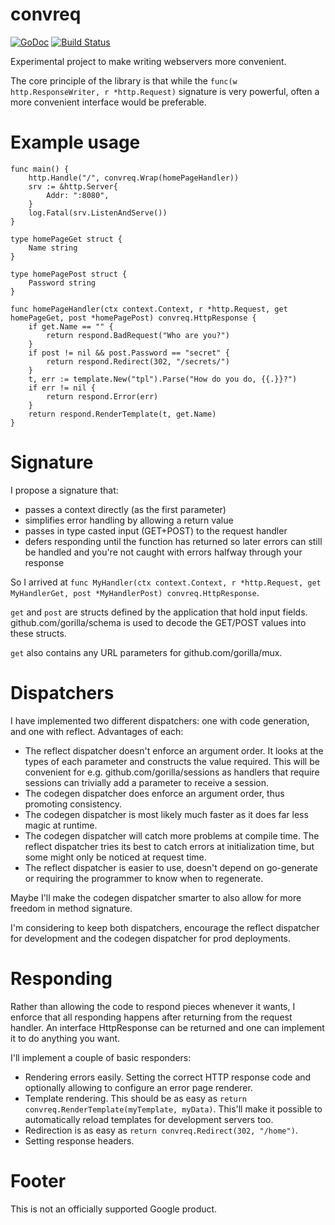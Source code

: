 # convreq

[![GoDoc](https://godoc.org/github.com/Jille/convreq?status.svg)](https://godoc.org/github.com/Jille/convreq)
[![Build Status](https://travis-ci.org/Jille/convreq.png)](https://travis-ci.org/Jille/convreq)

Experimental project to make writing webservers more convenient.

The core principle of the library is that while the `func(w http.ResponseWriter, r *http.Request)` signature is very powerful, often a more convenient interface would be preferable.

# Example usage

```
func main() {
	http.Handle("/", convreq.Wrap(homePageHandler))
	srv := &http.Server{
		Addr: ":8080",
	}
	log.Fatal(srv.ListenAndServe())
}

type homePageGet struct {
	Name string
}

type homePagePost struct {
	Password string
}

func homePageHandler(ctx context.Context, r *http.Request, get homePageGet, post *homePagePost) convreq.HttpResponse {
	if get.Name == "" {
		return respond.BadRequest("Who are you?")
	}
	if post != nil && post.Password == "secret" {
		return respond.Redirect(302, "/secrets/")
	}
	t, err := template.New("tpl").Parse("How do you do, {{.}}?")
	if err != nil {
		return respond.Error(err)
	}
	return respond.RenderTemplate(t, get.Name)
}
```

# Signature

I propose a signature that:

* passes a context directly (as the first parameter)
* simplifies error handling by allowing a return value
* passes in type casted input (GET+POST) to the request handler
* defers responding until the function has returned so later errors can still be handled and you're not caught with errors halfway through your response

So I arrived at `func MyHandler(ctx context.Context, r *http.Request, get MyHandlerGet, post *MyHandlerPost) convreq.HttpResponse`.

`get` and `post` are structs defined by the application that hold input fields. github.com/gorilla/schema is used to decode the GET/POST values into these structs.

`get` also contains any URL parameters for github.com/gorilla/mux.

# Dispatchers

I have implemented two different dispatchers: one with code generation, and one with reflect. Advantages of each:

* The reflect dispatcher doesn't enforce an argument order. It looks at the types of each parameter and constructs the value required. This will be convenient for e.g. github.com/gorilla/sessions as handlers that require sessions can trivially add a parameter to receive a session.
* The codegen dispatcher does enforce an argument order, thus promoting consistency.
* The codegen dispatcher is most likely much faster as it does far less magic at runtime.
* The codegen dispatcher will catch more problems at compile time. The reflect dispatcher tries its best to catch errors at initialization time, but some might only be noticed at request time.
* The reflect dispatcher is easier to use, doesn't depend on go-generate or requiring the programmer to know when to regenerate.

Maybe I'll make the codegen dispatcher smarter to also allow for more freedom in method signature.

I'm considering to keep both dispatchers, encourage the reflect dispatcher for development and the codegen dispatcher for prod deployments.

# Responding

Rather than allowing the code to respond pieces whenever it wants, I enforce that all responding happens after returning from the request handler. An interface HttpResponse can be returned and one can implement it to do anything you want.

I'll implement a couple of basic responders:

* Rendering errors easily. Setting the correct HTTP response code and optionally allowing to configure an error page renderer.
* Template rendering. This should be as easy as `return convreq.RenderTemplate(myTemplate, myData)`. This'll make it possible to automatically reload templates for development servers too.
* Redirection is as easy as `return convreq.Redirect(302, "/home")`.
* Setting response headers.

# Footer

This is not an officially supported Google product.

